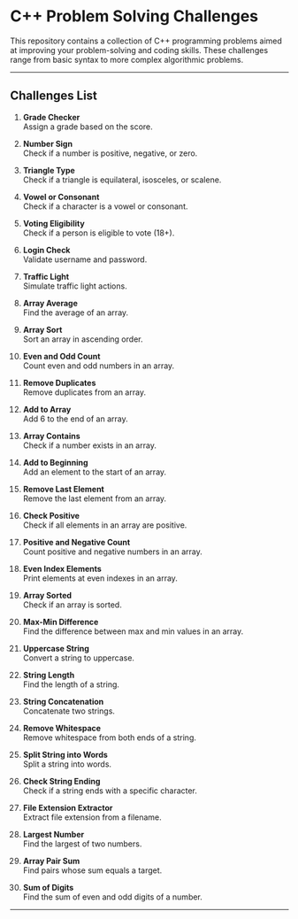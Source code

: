 # C++ Problem Solving Challenges

This repository contains a collection of C++ programming problems aimed at improving your problem-solving and coding skills. These challenges range from basic syntax to more complex algorithmic problems.

---

## Challenges List

1. **Grade Checker**  
   Assign a grade based on the score.

2. **Number Sign**  
   Check if a number is positive, negative, or zero.

3. **Triangle Type**  
   Check if a triangle is equilateral, isosceles, or scalene.

4. **Vowel or Consonant**  
   Check if a character is a vowel or consonant.

5. **Voting Eligibility**  
   Check if a person is eligible to vote (18+).

6. **Login Check**  
   Validate username and password.

7. **Traffic Light**  
   Simulate traffic light actions.

8. **Array Average**  
   Find the average of an array.

9. **Array Sort**  
   Sort an array in ascending order.

10. **Even and Odd Count**  
    Count even and odd numbers in an array.

11. **Remove Duplicates**  
    Remove duplicates from an array.

12. **Add to Array**  
    Add 6 to the end of an array.

13. **Array Contains**  
    Check if a number exists in an array.

14. **Add to Beginning**  
    Add an element to the start of an array.

15. **Remove Last Element**  
    Remove the last element from an array.

16. **Check Positive**  
    Check if all elements in an array are positive.

17. **Positive and Negative Count**  
    Count positive and negative numbers in an array.

18. **Even Index Elements**  
    Print elements at even indexes in an array.

19. **Array Sorted**  
    Check if an array is sorted.

20. **Max-Min Difference**  
    Find the difference between max and min values in an array.

21. **Uppercase String**  
    Convert a string to uppercase.

22. **String Length**  
    Find the length of a string.

23. **String Concatenation**  
    Concatenate two strings.

24. **Remove Whitespace**  
    Remove whitespace from both ends of a string.

25. **Split String into Words**  
    Split a string into words.

26. **Check String Ending**  
    Check if a string ends with a specific character.

27. **File Extension Extractor**  
    Extract file extension from a filename.

28. **Largest Number**  
    Find the largest of two numbers.

29. **Array Pair Sum**  
    Find pairs whose sum equals a target.

30. **Sum of Digits**  
    Find the sum of even and odd digits of a number.

---

